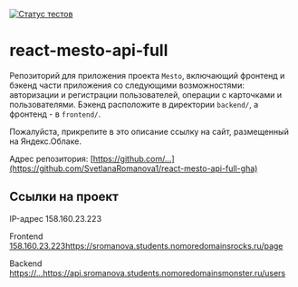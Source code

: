 [![Статус тестов](../../actions/workflows/tests.yml/badge.svg)](../../actions/workflows/tests.yml)

# react-mesto-api-full
Репозиторий для приложения проекта `Mesto`, включающий фронтенд и бэкенд части приложения со следующими возможностями: авторизации и регистрации пользователей, операции с карточками и пользователями. Бэкенд расположите в директории `backend/`, а фронтенд - в `frontend/`. 
  
Пожалуйста, прикрепите в это описание ссылку на сайт, размещенный на Яндекс.Облаке.

Адрес репозитория: [https://github.com/...](https://github.com/SvetlanaRomanova1/react-mesto-api-full-gha)

## Ссылки на проект

IP-адрес 158.160.23.223

Frontend [158.160.23.223](https://sromanova.students.nomoredomainsrocks.ru/page)https://sromanova.students.nomoredomainsrocks.ru/page

Backend [https://...](https://api.sromanova.students.nomoredomainsmonster.ru/users)https://api.sromanova.students.nomoredomainsmonster.ru/users
